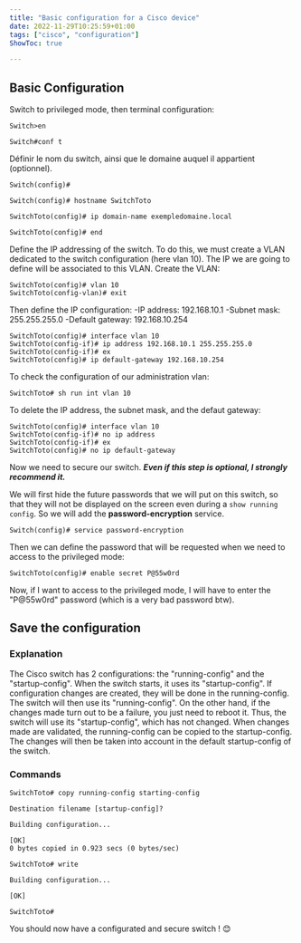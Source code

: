 ```yaml
---
title: "Basic configuration for a Cisco device"
date: 2022-11-29T10:25:59+01:00
tags: ["cisco", "configuration"]
ShowToc: true

---
```


## Basic Configuration ##

Switch to privileged mode, then terminal configuration:

```console
Switch>en
    
Switch#conf t
```

Définir le nom du switch,  ainsi que le domaine auquel il appartient (optionnel).

```console
Switch(config)#

Switch(config)# hostname SwitchToto

SwitchToto(config)# ip domain-name exempledomaine.local

SwitchToto(config)# end
```

Define the IP addressing of the switch. To do this, we must create a VLAN dedicated to the switch configuration (here vlan 10).
The IP we are going to define will be associated to this VLAN.
Create the VLAN:

```console
SwitchToto(config)# vlan 10
SwitchToto(config-vlan)# exit
```

Then define the IP configuration:
-IP address: 192.168.10.1
-Subnet mask: 255.255.255.0
-Default gateway: 192.168.10.254

```console
SwitchToto(config)# interface vlan 10 
SwitchToto(config-if)# ip address 192.168.10.1 255.255.255.0
SwitchToto(config-if)# ex
SwitchToto(config)# ip default-gateway 192.168.10.254
```

To check the configuration of our administration vlan:

```console
SwitchToto# sh run int vlan 10
```

To delete the IP address, the subnet mask, and the defaut gateway:

```console
SwitchToto(config)# interface vlan 10
SwitchToto(config-if)# no ip address
SwitchToto(config-if)# ex
SwitchToto(config)# no ip default-gateway
```

Now we need to secure our switch.
***Even if this step is optional, I strongly recommend it.***

We will first hide the future passwords that we will put on this switch, so that they will not be displayed on the screen even during a `show running config`. So we will add the **password-encryption** service.

```console
Switch(config)# service password-encryption
```

Then we can define the password that will be requested when we need to access to the privileged mode:

```console
SwitchToto(config)# enable secret P@55w0rd

```

Now, if I want to access to the privileged mode, I will have to enter the "P@55w0rd" password (which is a very bad password
btw).

## Save the configuration ##

### Explanation ###

The Cisco switch has 2 configurations: the "running-config" and the "startup-config". When the switch starts, it uses its "startup-config". If configuration changes are created, they will be done in the running-config. The switch will then use its "running-config".
On the other hand, if the changes made turn out to be a failure, you just need to reboot it. Thus, the switch will use its "startup-config", which has not changed.
When changes made are validated, the running-config can be copied to the startup-config. The changes will then be taken into account in the default startup-config of the switch.

### Commands ###

```console
SwitchToto# copy running-config starting-config

Destination filename [startup-config]?

Building configuration...

[OK]
0 bytes copied in 0.923 secs (0 bytes/sec)

SwitchToto# write

Building configuration...

[OK]

SwitchToto#
```

You should now have a configurated and secure switch ! 😊

